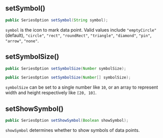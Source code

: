 ## setSymbol()

```java
public SeriesOption setSymbol(String symbol);
```

`symbol` is the icon to mark data point. Valid values include `"emptyCircle"` (default), `"circle"`, `"rect"`, `"roundRect"`, `"triangle"`, `"diamond"`, `"pin"`, `"arrow"`, `"none"`.

## setSymbolSize()

```java
public SeriesOption setSymbolSize(Number symbolSize);

public SeriesOption setSymbolSize(Number[] symbolSize);
```

`symbolSize` can be set to a single number like `10`, or an array to represent width and height respectively like `[20, 10]`.

## setShowSymbol()

```java
public SeriesOption setShowSymbol(Boolean showSymbol);
```

`showSymbol` determines whether to show symbols of data points.
